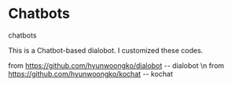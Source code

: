 # Chatbots
chatbots

This is a Chatbot-based dialobot. I customized these codes.

from https://github.com/hyunwoongko/dialobot  -- dialobot \n
from https://github.com/hyunwoongko/kochat  -- kochat
